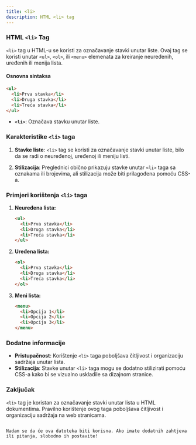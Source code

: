 ```yaml
---
title: <li>
description: HTML <li> tag
---
```


### HTML `<li>` Tag

`<li>` tag u HTML-u se koristi za označavanje stavki unutar liste. Ovaj tag se koristi unutar `<ul>`, `<ol>`, ili `<menu>` elemenata za kreiranje neuređenih, uređenih ili menija lista.

#### Osnovna sintaksa

```html
<ul>
  <li>Prva stavka</li>
  <li>Druga stavka</li>
  <li>Treća stavka</li>
</ul>
```

- **`<li>`**: Označava stavku unutar liste.

### Karakteristike `<li>` taga

1. **Stavke liste**:
   `<li>` tag se koristi za označavanje stavki unutar liste, bilo da se radi o neuređenoj, uređenoj ili meniju listi.

2. **Stilizacija**:
   Preglednici obično prikazuju stavke unutar `<li>` taga sa oznakama ili brojevima, ali stilizacija može biti prilagođena pomoću CSS-a.

### Primjeri korištenja `<li>` taga

1. **Neuređena lista:**

   ```html
   <ul>
     <li>Prva stavka</li>
     <li>Druga stavka</li>
     <li>Treća stavka</li>
   </ul>
   ```

2. **Uređena lista:**

   ```html
   <ol>
     <li>Prva stavka</li>
     <li>Druga stavka</li>
     <li>Treća stavka</li>
   </ol>
   ```

3. **Meni lista:**
   ```html
   <menu>
     <li>Opcija 1</li>
     <li>Opcija 2</li>
     <li>Opcija 3</li>
   </menu>
   ```

### Dodatne informacije

- **Pristupačnost**: Korištenje `<li>` taga poboljšava čitljivost i organizaciju sadržaja unutar lista.
- **Stilizacija**: Stavke unutar `<li>` taga mogu se dodatno stilizirati pomoću CSS-a kako bi se vizualno uskladile sa dizajnom stranice.

### Zaključak

`<li>` tag je koristan za označavanje stavki unutar lista u HTML dokumentima. Pravilno korištenje ovog taga poboljšava čitljivost i organizaciju sadržaja na web stranicama.

```

Nadam se da će ova datoteka biti korisna. Ako imate dodatnih zahtjeva ili pitanja, slobodno ih postavite!
```
